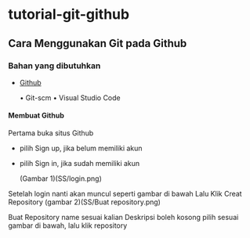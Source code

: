 # tutorial-git-github
## Cara Menggunakan Git pada Github
### Bahan yang dibutuhkan

- [Github](https://github.com)<p>
•	Git-scm
•	Visual Studio Code

#### Membuat Github

Pertama buka situs Github
- pilih Sign up, jika belum memiliki akun<p>
- pilih Sign in, jika sudah memiliki akun<p>
(Gambar 1)(SS/login.png)

Setelah login nanti akan muncul seperti gambar di bawah
Lalu Klik Creat Repository
(gambar 2)(SS/Buat repository.png)

Buat Repository name sesuai kalian
Deskripsi boleh kosong
pilih sesuai gambar di bawah, lalu klik repository